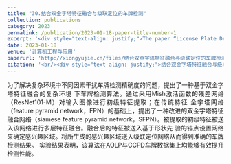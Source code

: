 ```yaml
---
title: "30.结合双金字塔特征融合与级联定位的车牌检测"
collection: publications
category: 2023
permalink: /publication/2023-01-18-paper-title-number-1
excerpt: '<div style="text-align: justify;">The paper “License Plate Detection Using Siamese Feature Pyramid and Cascaded Positioning” presents an algorithm with a Siamese feature pyramid and cascaded positioning. It performs better than traditional methods on relevant datasets.</div>'
date: 2023-01-18
venue: '计算机工程与应用'
paperurl: 'http://xiongyujie.cn/files/结合双金字塔特征融合与级联定位的车牌检测.pdf'
citation: '<br/><div style="text-align: justify;">结合双金字塔特征融合与级联定位的车牌检测, 张俊青，熊玉洁*，孙宪坤，高永彬, 《计算机工程与应用》，2023，59 (2): 240-252</div>'
---
```


<div style="text-align: justify;">为了解决复杂环境中不同因素干扰车牌检测精确度的问题，提出了一种基于双金字塔特征融合的复杂环境 下车牌检测算法。通过采用Mish激活函数的残差网络（ResNet101-M）对输入图像进行初级特征提取；在传统特征 金字塔网络（feature pyramid network，FPN）的基础上，提出了一种改进的双金字塔特征融合网络（siamese feature pyramid network，SFPN）。被提取的初级特征被送入该网络进行多层特征融合。融合后的特征被送入基于形状先 验的锚点设置网络来确定感兴趣区域。将所生成的感兴趣区域送入级联定位网络从而得到准确的车牌检测结果。 实验结果表明，该算法在AOLP与CCPD车牌数据集上均能够有效提升检测性能。</div>

<br/>
